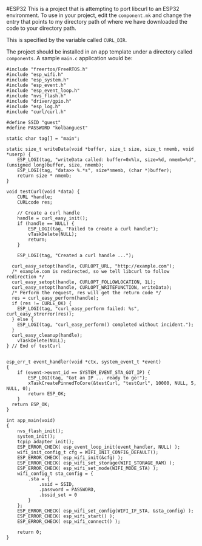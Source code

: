 #ESP32
This is a project that is attempting to port libcurl to an ESP32
environment.  To use in your project, edit the `component.mk`
and change the entry that points to my directory path of where we have
downloaded the code to your directory path.

This is specified by the variable called `CURL_DIR`.

The project should be installed in an app template under a 
directory called `components`.  A sample `main.c` application
would be:


```
#include "freertos/FreeRTOS.h"
#include "esp_wifi.h"
#include "esp_system.h"
#include "esp_event.h"
#include "esp_event_loop.h"
#include "nvs_flash.h"
#include "driver/gpio.h"
#include "esp_log.h"
#include "curl/curl.h"

#define SSID "guest"
#define PASSWORD "kolbanguest"

static char tag[] = "main";

static size_t writeData(void *buffer, size_t size, size_t nmemb, void *userp) {
	ESP_LOGI(tag, "writeData called: buffer=0x%lx, size=%d, nmemb=%d", (unsigned long)buffer, size, nmemb);
	ESP_LOGI(tag, "data>> %.*s", size*nmemb, (char *)buffer);
	return size * nmemb;
}

void testCurl(void *data) {
	CURL *handle;
	CURLcode res;

	// Create a curl handle
	handle = curl_easy_init();
	if (handle == NULL) {
		ESP_LOGI(tag, "Failed to create a curl handle");
		vTaskDelete(NULL);
		return;
	}

	ESP_LOGI(tag, "Created a curl handle ...");

  curl_easy_setopt(handle, CURLOPT_URL, "http://example.com");
  /* example.com is redirected, so we tell libcurl to follow redirection */
  curl_easy_setopt(handle, CURLOPT_FOLLOWLOCATION, 1L);
  curl_easy_setopt(handle, CURLOPT_WRITEFUNCTION, writeData);
  /* Perform the request, res will get the return code */
  res = curl_easy_perform(handle);
  if (res != CURLE_OK) {
  	ESP_LOGI(tag, "curl_easy_perform failed: %s", curl_easy_strerror(res));
  } else {
  	ESP_LOGI(tag, "curl_easy_perform() completed without incident.");
  }
  curl_easy_cleanup(handle);
	vTaskDelete(NULL);
} // End of testCurl


esp_err_t event_handler(void *ctx, system_event_t *event)
{
	if (event->event_id == SYSTEM_EVENT_STA_GOT_IP) {
		ESP_LOGI(tag, "Got an IP ... ready to go!");
		xTaskCreatePinnedToCore(&testCurl, "testCurl", 10000, NULL, 5, NULL, 0);
		return ESP_OK;
	}
  return ESP_OK;
}

int app_main(void)
{
    nvs_flash_init();
    system_init();
    tcpip_adapter_init();
    ESP_ERROR_CHECK( esp_event_loop_init(event_handler, NULL) );
    wifi_init_config_t cfg = WIFI_INIT_CONFIG_DEFAULT();
    ESP_ERROR_CHECK( esp_wifi_init(&cfg) );
    ESP_ERROR_CHECK( esp_wifi_set_storage(WIFI_STORAGE_RAM) );
    ESP_ERROR_CHECK( esp_wifi_set_mode(WIFI_MODE_STA) );
    wifi_config_t sta_config = {
        .sta = {
            .ssid = SSID,
            .password = PASSWORD,
            .bssid_set = 0
        }
    };
    ESP_ERROR_CHECK( esp_wifi_set_config(WIFI_IF_STA, &sta_config) );
    ESP_ERROR_CHECK( esp_wifi_start() );
    ESP_ERROR_CHECK( esp_wifi_connect() );

    return 0;
}
```

